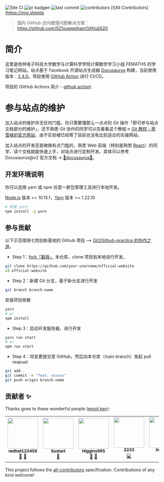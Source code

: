 ![Site CI](https://github.com/seven-innovation-base/official-website/workflows/Site%20CI/badge.svg) ![pr badgen](https://badgen.net/github/open-prs/seven-innovation-base/official-website/) ![last commit](https://badgen.net/github/last-commit/seven-innovation-base/official-website/main) ![contributors](https://badgen.net/github/contributors/seven-innovation-base/official-website) <!-- ALL-CONTRIBUTORS-BADGE:START - Do not remove or modify this section -->
[![All Contributors](https://img.shields

> 国内 GitHub 访问缓慢问题解决方案：https://github.com/521xueweihan/GitHub520

# 简介

这里是桂林电子科技大学数学与计算科学学院计算数学学习小组 FEMATHS 的学习笔记网站。站点基于 Facebook 开源站点生成器 [Docusaurus](https://github.com/facebook/docusaurus) 构建，当前使用版本：[2.4.0](https://docusaurus.io/)。项目使用 [GitHub Action](https://github.com/FEMATHS/cm.fesmpn.space/actions) 进行 CI/CD。

项目的 GitHub Actions 简介 - [github action)](https://docs.github.com/zh/actions)

# 参与站点的维护

加入站点的维护并无任何门槛，你只需要懂那么一点点的 Git 操作「即可参与站点文档部分的维护」，还不熟悉 Git 协作的同学可以先看看这个教程-> [Git 教程 - 廖雪峰的官方网站](https://www.liaoxuefeng.com/wiki/896043488029600)，由于实验楼已经寄了目前也没有比较适合的实操网站。

加入站点的开发还是微微有点门槛的，熟悉 Web 前端（特别是熟悉 [React](https://zh-hans.reactjs.org/)）的同学，读个文档就能快速上手，对站点进行定制开发。具体可以参考 Docusaurus@v2 官方文档 -> [🔗docusaurus🌹](https://docusaurus.io/docs)。

## 开发环境说明

你可以选用 yarn 或 npm 任意一款包管理工具进行本地开发。

[Node.js](http://nodejs.cn/) 版本 >= 10.15.1，[Yarn](https://www.yarnpkg.cn/getting-started/usage) 版本 >= 1.22.10

```bash
# 安装 yarn
npm install -g yarn
```

## 参与贡献

以下示范借用七院创新基地的 Github 项目 ——> [Git2Github-practice 的协作之道](https://github.com/seven-innovation-base/Git2Github-practice#%E5%8D%8F%E4%BD%9C%E4%B9%8B%E9%81%93pr)。

- Step 1：[fork「戳我」](https://github.com/FEMATHS/cm.fesmpn.space/fork) 本仓库，clone 项目到本地进行开发。

```bash
git clone https://github.com/your-username/official-website
cd official-website
```

- Step 2：新建 Git 分支，基于新分支进行开发

```bash
git branch branch-name
```

安装项目依赖

```bash
yarn
# or
npm install
```

- Step 3：启动开发服务器，进行开发

```bash
yarn run start
# or
npm run start
```

- Step 4：将变更提交至 GitHub，然后向本仓库（main branch）发起 pull reqeust

```bash
git add .
git commit -m "feat: xxxxxx"
git push origin branch-name
```

## 贡献者 ✨

Thanks goes to these wonderful people ([emoji key](https://allcontributors.org/docs/en/emoji-key)):

<!-- ALL-CONTRIBUTORS-LIST:START - Do not remove or modify this section -->
<!-- prettier-ignore-start -->
<!-- markdownlint-disable -->
<table>
  <tr>
    <td align="center"><a href="https://redhat123456.github.io/"><img src="https://avatars.githubusercontent.com/u/57751257?v=4?s=100" width="100px;" alt=""/><br /><sub><b>redhat123456</b></sub></a><br /><a href="https://github.com/seven-innovation-base/official-website/commits?author=redhat123456" title="Documentation">📖</a> <a href="#maintenance-redhat123456" title="Maintenance">🚧</a></td>
    <td align="center"><a href="https://zy68.top"><img src="https://avatars.githubusercontent.com/u/53072382?v=4?s=100" width="100px;" alt=""/><br /><sub><b>Sustart</b></sub></a><br /><a href="https://github.com/seven-innovation-base/official-website/commits?author=MrGo123" title="Documentation">📖</a></td>
    <td align="center"><a href="http://higgins995.top"><img src="https://avatars.githubusercontent.com/u/67410832?v=4?s=100" width="100px;" alt=""/><br /><sub><b>Higgins995</b></sub></a><br /><a href="https://github.com/seven-innovation-base/official-website/commits?author=Higgins995" title="Documentation">📖</a> <a href="https://github.com/seven-innovation-base/official-website/issues?q=author%3AHiggins995" title="Bug reports">🐛</a></td>
    <td align="center"><a href="https://github.com/Z233"><img src="https://avatars.githubusercontent.com/u/7451883?v=4?s=100" width="100px;" alt=""/><br /><sub><b>Z233</b></sub></a><br /><a href="https://github.com/seven-innovation-base/official-website/commits?author=Z233" title="Code">💻</a></td>
    <td align="center"><a href="http://yuuza.net"><img src="https://avatars.githubusercontent.com/u/14901890?v=4?s=100" width="100px;" alt=""/><br /><sub><b>lideming</b></sub></a><br /><a href="https://github.com/seven-innovation-base/official-website/commits?author=lideming" title="Code">💻</a> <a href="https://github.com/seven-innovation-base/official-website/issues?q=author%3Alideming" title="Bug reports">🐛</a></td>
  </tr>
</table>

<!-- markdownlint-restore -->
<!-- prettier-ignore-end -->

<!-- ALL-CONTRIBUTORS-LIST:END -->

This project follows the [all-contributors](https://github.com/all-contributors/all-contributors) specification. Contributions of any kind welcome!
